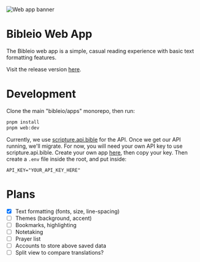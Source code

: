 ![Web app banner](https://i.imgur.com/R1HNhih.png)

# Bibleio Web App

The Bibleio web app is a simple, casual reading experience with basic text formatting features.

Visit the release version [here](https://app.bibleio.com).

# Development

Clone the main "bibleio/apps" monorepo, then run:
```bash
pnpm install
pnpm web:dev
```
Currently, we use [scripture.api.bible](https://scripture.api.bible/) for the API. Once we get our API running, we'll migrate. For now, you will need your own API key to use scripture.api.bible. Create your own app [here](https://scripture.api.bible/signup), then copy your key. Then create a `.env` file inside the root, and put inside:

```env
API_KEY="YOUR_API_KEY_HERE"
```

# Plans

- [x] Text formatting (fonts, size, line-spacing)
- [ ] Themes (background, accent)
- [ ] Bookmarks, highlighting
- [ ] Notetaking
- [ ] Prayer list
- [ ] Accounts to store above saved data
- [ ] Split view to compare translations?

